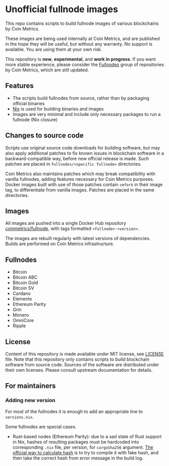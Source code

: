 # Unofficial fullnode images

This repo contains scripts to build fullnode images of various blockchains by Coin Metrics.

These images are being used internally at Coin Metrics, and are published in the hope they will be useful, but without any warranty.
No support is available. You are using them at your own risk.

This repository is **new**, **experimental**, and **work in progress**. If you want more stable experience, please consider the [Fullnodes](https://gitlab.com/coinmetrics/fullnodes) group of repositories by Coin Metrics, which are still updated.

## Features

* The scripts build fullnodes from source, rather than by packaging official binaries
* [Nix](https://nixos.org/nix/) is used for building binaries and images
* Images are very minimal and include only necessary packages to run a fullnode (Nix closure)

## Changes to source code

Scripts use original source code downloads for building software, but may also apply additional patches to fix known issues in blockchain software in a backward-compatible way, before new official release is made.
Such patches are placed in `fullnodes/<specific fullnode>` directories.

Coin Metrics also maintains patches which may break compatibility with vanilla fullnodes, adding features necessary for Coin Metrics purposes. Docker images built with use of those patches contain `cmfork` in their image tag, to differentiate from vanilla images. Patches are placed in the same directories.

## Images

All images are pushed into a single Docker Hub repository [coinmetrics/fullnode](https://hub.docker.com/r/coinmetrics/fullnode), with tags formatted `<fullnode>-<version>`.

The images are rebuilt regularly with latest versions of dependencies. Builds are performed on Coin Metrics infrastructure.

## Fullnodes

* Bitcoin
* Bitcoin ABC
* Bitcoin Gold
* Bitcoin SV
* Cardano
* Elements
* Ethereum Parity
* Grin
* Monero
* OmniCore
* Ripple

## License

Content of this repository is made available under MIT license, see [LICENSE](LICENSE) file.
Note that this repository only contains scripts to build blockchain software from source code.
Sources of the software are distributed under their own licenses.
Please consult upstream documentation for details.

## For maintainers

### Adding new version

For most of the fullnodes it is enough to add an appropriate line to `versions.nix`.

Some fullnodes are special cases.

* Rust-based nodes (Ethereum Parity): due to a sad state of Rust support in Nix, hashes of resulting packages must be hardcoded into corresponding `.nix` file, per version, for `cargoSha256` argument. [The official way to calculate hash](https://nixos.org/nixpkgs/manual/#compiling-rust-applications-with-cargo) is to try to compile it with fake hash, and then take the correct hash from error message in the build log.
